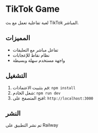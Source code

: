 # TikTok Game

لعبة تفاعلية تعمل مع بث TikTok المباشر.

## المميزات
- تفاعل مباشر مع التعليقات
- نظام نقاط للإعجابات
- واجهة مستخدم سهلة وبسيطة

## التشغيل
1. قم بتثبيت الاعتمادات: `npm install`
2. شغل الخادم: `npm run dev`
3. افتح المتصفح على: `http://localhost:3000`

## النشر
تم نشر التطبيق على Railway

